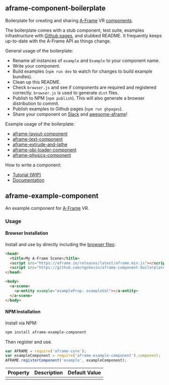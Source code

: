 ## aframe-component-boilerplate

Boilerplate for creating and sharing [A-Frame](https://aframe.io) VR
[components](https://aframe.io/docs/core/component.html).

The boilerplate comes with a stub component, test suite, examples
infrastructure with [Github pages](https://pages.github.com/), and stubbed
README. It frequently keeps up-to-date with the A-Frame API as things change.

General usage of the boilerplate:

- Rename all instances of `example` and `Example` to your component name.
- Write your component.
- Build examples (`npm run dev` to watch for changes to build example bundles).
- Clean up this README.
- Check `browser.js` and see if components are required and registered correctly. `browser.js`
is used to generate `dist` files.
- Publish to NPM (`npm publish`). This will also generate a browser distribution to commit.
- Publish examples to Github pages (`npm run ghpages`).
- Share your component on [Slack](http://aframevr.slack.com/) and [awesome-aframe](https://github.com/aframevr/awesome-aframe)!

Example usage of the boilerplate:

- [aframe-layout-component](https://github.com/ngokevin/aframe-layout-component)
- [aframe-text-component](https://github.com/ngokevin/aframe-text-component)
- [aframe-extrude-and-lathe](https://github.com/JosePedroDias/aframe-extrude-and-lathe)
- [aframe-obj-loader-component](https://github.com/donmccurdy/aframe-obj-loader-component)
- [aframe-physics-component](https://github.com/ngokevin/aframe-physics-component)

How to write a component:

- [Tutorial (WIP)](https://github.com/ngokevin/ngokevin/blob/master/content/blog/092-aframe_component.mkd)
- [Documentation](https://aframe.io/docs/core/component.html#Building_a_Component)

## aframe-example-component

An example component for [A-Frame](https://aframe.io) VR.

### Usage

#### Browser Installation

Install and use by directly including the [browser files](dist):

```html
<head>
  <title>My A-Frame Scene</title>
  <script src="https://aframe.io/releases/latest/aframe.min.js"></script>
  <script src="https://github.com/ngokevin/aframe-component-boilerplate/blob/master/dist/aframe-example-component.min.js"></script>
</head>

<body>
  <a-scene>
    <a-entity example="exampleProp: exampleVal"></a-entity>
  </a-scene>
</body>
```

#### NPM Installation

Install via NPM:

```bash
npm install aframe-example-component
```

Then register and use.

```js
var AFRAME = require('aframe-core');
var exampleComponent = require('aframe-example-component').component;
AFRAME.registerComponent('example', exampleComponent);
```

| Property | Description | Default Value |
| -------- | ----------- | ------------- |
|          |             |               |
